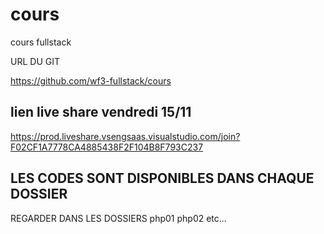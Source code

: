 # cours


cours fullstack

URL DU GIT

https://github.com/wf3-fullstack/cours


## lien live share vendredi 15/11

https://prod.liveshare.vsengsaas.visualstudio.com/join?F02CF1A7778CA4885438F2F104B8F793C237

## LES CODES SONT DISPONIBLES DANS CHAQUE DOSSIER 

  REGARDER DANS LES DOSSIERS 
  php01
  php02
  etc...

  


























